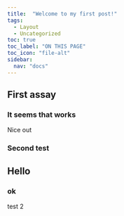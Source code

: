 ```yaml
---
title:  "Welcome to my first post!"
tags:
  - Layout
  - Uncategorized
toc: true
toc_label: "ON THIS PAGE"
toc_icon: "file-alt"
sidebar:
  nav: "docs"
---
```


## First assay 
### It seems that works

Nice out

### Second test

## Hello

### ok

test 2

